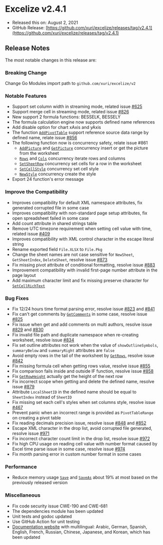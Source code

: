 # Excelize v2.4.1

* Released this on: August 2, 2021
* GitHub Release: [https://github.com/xuri/excelize/releases/tag/v2.4.1](https://github.com/xuri/excelize/releases/tag/v2.4.1)

## Release Notes

The most notable changes in this release are:

### Breaking Change

Change Go Modules import path to `github.com/xuri/excelize/v2`

### Notable Features

* Support set column width in streaming mode, related issue [#625](https://github.com/xuri/excelize/issues/625)
* Support merge cell in streaming mode, related issue [#826](https://github.com/xuri/excelize/issues/826)
* New support 2 formula functions: BESSELK, BESSELY
* The formula calculation engine now supports defined name references
* Add disable option for chart xAxis and yAxis
* The function [`AddPivotTable`](https://pkg.go.dev/github.com/xuri/excelize/v2@v2.4.1#File.AddPivotTable) support reference source data range by defined name, relate issue [#856](https://github.com/xuri/excelize/issues/856)
* The following function now is concurrency safety, relate issue #861
  * [`AddPicture`](https://pkg.go.dev/github.com/xuri/excelize/v2@v2.4.1#File.AddPicture) and [`GetPicture`](https://pkg.go.dev/github.com/xuri/excelize/v2@v2.4.1#File.GetPicture) concurrency insert or get the picture from the worksheet
  * [`Rows`](https://pkg.go.dev/github.com/xuri/excelize/v2@v2.4.1#File.Rows) and [`Cols`](https://pkg.go.dev/github.com/xuri/excelize/v2@v2.4.1#File.Cols) concurrency iterate rows and columns
  * [`SetSheetRow`](https://pkg.go.dev/github.com/xuri/excelize/v2@v2.4.1#File.SetSheetRow) concurrency set cells for a row in the worksheet
  * [`SetCellStyle`](https://pkg.go.dev/github.com/xuri/excelize/v2@v2.4.1#File.SetCellStyle) concurrency set cell style
  * [`NewStyle`](https://pkg.go.dev/github.com/xuri/excelize/v2@v2.4.1#File.NewStyle) concurrency create the style
* Export 24 function's error message

### Improve the Compatibility

* Improves compatibility for default XML namespace attributes, fix generated corrupted file in some case
* Improves compatibility with non-standard page setup attributes, fix open spreadsheet failed in some case
* Add count attribute in shared strings table
* Remove UTC timezone requirement when setting cell value with time, related issue [#409](https://github.com/xuri/excelize/issues/409)
* Improves compatibility with XML control character in the escape literal string
* Rename exported field `File.XLSX` to `File.Pkg`
* Change the sheet names are not case sensitive for `NewSheet`, `GetSheetIndex`, `DeleteSheet`, resolve issue [#873](https://github.com/xuri/excelize/issues/873)
* Fix missing pivot attribute of conditional formatting, resolve issue [#883](https://github.com/xuri/excelize/issues/883)
* Improvement compatibility with invalid first-page number attribute in the page layout
* Add maximum character limit and fix missing preserve character for [`SetCellRichText`](https://pkg.go.dev/github.com/xuri/excelize/v2@v2.4.1#File.SetCellRichText)

### Bug Fixes

* Fix 12/24 hours time format parsing error, resolve issue [#823](https://github.com/xuri/excelize/issues/823) and [#841](https://github.com/xuri/excelize/issues/841)
* Fix can't get comments by [`GetComments`](https://pkg.go.dev/github.com/xuri/excelize/v2@v2.4.1#File.GetComments) in some case, resolve issue [#825](https://github.com/xuri/excelize/issues/825)
* Fix issue when get and add comments on multi authors, resolve issue [#829](https://github.com/xuri/excelize/issues/829) and [#830](https://github.com/xuri/excelize/issues/830)
* Fix invalid file path and duplicate namespace when re-creating worksheet, resolve issue [#834](https://github.com/xuri/excelize/issues/834)
* Fix set outline attributes not work when the value of `showOutlineSymbols`, `summaryBelow` and `summaryRight` attributes are `false`
* Avoid empty rows in the tail of the worksheet by [`GetRows`](https://pkg.go.dev/github.com/xuri/excelize/v2@v2.4.1#File.GetRows), resolve issue [#842](https://github.com/xuri/excelize/issues/842)
* Fix missing formula cell when getting rows value, resolve issue [#855](https://github.com/xuri/excelize/issues/855)
* Fix comparison fails inside and outside IF function, resolve issue [#858](https://github.com/xuri/excelize/issues/858)
* Fix [`GetRowHeight`](https://pkg.go.dev/github.com/xuri/excelize/v2@v2.4.1#File.GetRowHeight) actually get the height of the next row
* Fix incorrect scope when getting and delete the defined name, resolve issue [#879](https://github.com/xuri/excelize/issues/879)
* Attribute `LocalSheetID` in the defined name should be equal to `SheetIndex` instead of `SheetID`
* Fix missing set each cell's styles when set columns style, resolve issue [#467](https://github.com/xuri/excelize/issues/467)
* Prevent panic when an incorrect range is provided as `PivotTableRange` on creating a pivot table
* Fix reading decimals precision issue, resolve issue [#848](https://github.com/xuri/excelize/issues/848) and [#852](https://github.com/xuri/excelize/issues/852)
* Escape XML character in the drop list, avoid corrupted file generated, resolve issue [#971](https://github.com/xuri/excelize/issues/971)
* Fix incorrect character count limit in the drop list, resolve issue [#972](https://github.com/xuri/excelize/issues/972)
* Fix high CPU usage on reading cell value with number format caused by Excel time parse issue in some case, resolve issue [#974](https://github.com/xuri/excelize/issues/974)
* Fix month parsing error in custom number format in some cases

### Performance

* Reduce memory usage [`Save`](https://pkg.go.dev/github.com/xuri/excelize/v2@v2.4.1#File.Save) and [`SaveAs`](https://pkg.go.dev/github.com/xuri/excelize/v2@v2.4.1#File.SaveAs) about 19% at most based on the previously released version

### Miscellaneous

* Fix code security issue CWE-190 and CWE-681
* The dependencies module has been updated
* Unit tests and godoc updated
* Use GitHub Action for unit testing
* [Documentation website](https://xuri.me/excelize) with multilingual: Arabic, German, Spanish, English, French, Russian, Chinese, Japanese, and Korean, which has been updated
